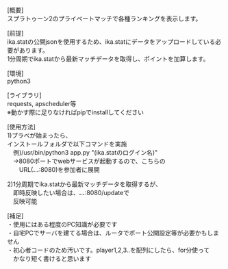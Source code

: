 [概要]  
スプラトゥーン2のプライベートマッチで各種ランキングを表示します。

[前提]  
ika.statの公開jsonを使用するため、ika.statにデータをアップロードしている必要があります。  
1分周期でika.statから最新マッチデータを取得し、ポイントを加算します。

[環境]  
python3

[ライブラリ]  
requests, apscheduler等  
※動かす際に足りなければpipでinstallしてください

[使用方法]  
1)プラべが始まったら、  
  インストールフォルダで以下コマンドを実施  
　例)/usr/bin/python3 app.py "(ika.statのログイン名)"  
　→8080ポートでwebサービスが起動するので、こちらの  
　　URL(**.**.**.**:8080)を参加者に展開

2)1分周期でika.statから最新マッチデータを取得するが、  
　即時反映したい場合は、**.**.**.**:8080/updateで  
　反映可能

[補足]  
・使用にはある程度のPC知識が必要です  
・自宅PCでサーバを建てる場合は、ルータでポート公開設定等が必要かもしません  
・初心者コードのため汚いです。player1,2,3..を配列にしたら、for分使って  
　かなり短く書けると思います
